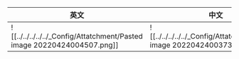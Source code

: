 
| 英文 | 中文 |
| ---- | ---- |
| ![[../../../../../_Config/Attatchment/Pasted image 20220424004507.png]] | ![[../../../../../_Config/Attatchment/Pasted image 20220424003734.png]] |